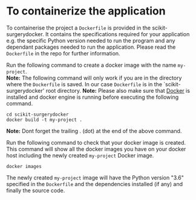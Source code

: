 # To containerize the application

To containerise the project a `Dockerfile` is provided in the scikit-surgerydocker. It contains the specifications required for your application e.g. the specific Python version needed to run the program and any dependant packages needed to run the application. Please read the `Dockerfile` in the repo for further information.

Run the following command to create a docker image with the name `my-project`.  
**Note:** The following command will only work if you are in the directory where the `Dockerfile` is saved. In our case `Dockerfile` is in the `scikit-surgerydocker' root directory.
**Note:** Please also make sure that [Docker](https://docs.docker.com/engine/) is installed and docker engine is running before executing the following command.

```
cd scikit-surgerydocker
docker build -t my-project .
```

**Note:** Dont forget the trailing . (dot) at the end of the above command.

Run the following command to check that your docker image is created.
This command will show all the docker images you have on your docker host including the newly created `my-project` Docker image.

```
docker images
```

The newly created `my-project` image will have the Python version "3.6" specified in the `Dockerfile` and the dependencies installed (if any) and finally the source code.
